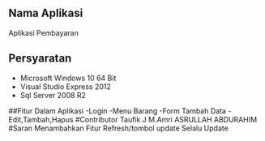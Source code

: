 ## Nama Aplikasi
  Aplikasi Pembayaran

## Persyaratan
  - Microsoft Windows 10 64 Bit
  - Visual Studio Express 2012
  - Sql Server 2008 R2


##Fitur Dalam Aplikasi
   -Login
   -Menu Barang
   -Form Tambah Data
   -Edit,Tambah,Hapus
#Contributor
   Taufik J
   M.Amri
   ASRULLAH
   ABDURAHIM
#Saran
  Menambahkan Fitur Refresh/tombol update
  Selalu Update

